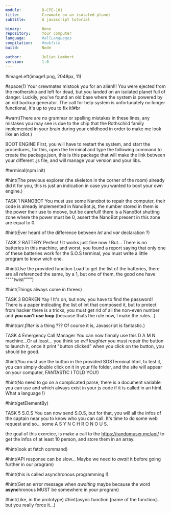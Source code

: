 ```yaml
---
module:			B-CPE-101
title:			Crewmate on an isolated planet
subtitle:		A javascript tutorial

binary: 		None
repository: 	Your computer
language:		#allLanguages
compilation:	#makfile
build:			Node

author:			Julian Lambert
version:		1.0
---
```


#imageLeft(image1.png, 2048px, 11)

#space(1)
Your crewmates mistook you for an alien!!! You were ejected from the mothership and left for dead, but you landed on an isolated planet full of danger. Luckily, you've found an old base where the system is powered by an old backup generator. The call for help system is unfortunately no longer functional, it's up to you to fix it!#br

#warn(There are no grammar or spelling mistakes in these lines, any mistakes you may see is due to the chip that the Rothschild family implemented in your brain during your childhood in order to make me look like an idiot.)

BOOT ENGINE
First, you will have to restart the system, and start the procedures, for this, open the terminal and type the following command to create the package.json, this is this package that will make the link between your different .js file, and will manage your version and your libs.

#terminal(npm init)

#hint(The previous explorer (the skeleton in the corner of the room) already did it for you, this is just an indication in case you wanted to boot your own engine.)

TASK 1 NANOBOT
You must use some Nanobot to repair the computer, their code is already implemented in NanoBot.js, the number stored in them is the power their use to moove, but be carefull! there is a NanoBot shutting zone where the power must be 0, assert the NanoBot present in this zone are equal to 0.

#hint(Ever heard of the difference between *let* and *var* declaration ?)

TASK 2 BATTERY
Perfect ! It works just fine now ! But... There is no batteries in this machine, and worst, you found a report saying that only one of these batteries work for the S.O.S terminal, you must write a little program to know wich one.

#hint(Use the provided function Load to get the list of the batteries, there are all referenced the same, by a 1, but one of them, the good one have """"twist"""")

#hint(Things always come in threes)

TASK 3 BORKEN
Yay ! It's on, but now, you have to find the password! There is a paper indicating the list of int that composed it, but to protect from hacker there is a tricks, you must get rid of all the non-even number and **you can't use loop** (because thats the rule now, I make the rules...).

#hint(*arr.filter* is a thing ??? Of course it is, Javascript is fantastic.)

TASK 4 Emergency Call Manager
You can now finnaly use this D A M N machine...Or at least... you think so *evil laughter* you must repair the button to launch it, once it print "button clicked" when you click on the button, you should be good.

#hint(You must use the button in the provided SOSTerminal.html, to test it, you can simply double click on it in your file folder, and the site will appear on your computer, FANTASTIC I TOLD YOU!)

#hint(No need to go on a complicated parse, there is a document variable you can use and which always exist in your js code if it is called in an html. What a language !)

#hint(getElementBy)

TASK 5 S.O.S
You can now send S.O.S, but for that, you will all the infos of the captain near you to know who you can call. It's time to do some web request and so... some A S Y N C H R O N O U S.

the goal of this exercice, is make a call to the https://randomuser.me/api/ to get the infos of at least 10 person, and store them in an array.

#hint(look at fetch command)

#hint(API response can be slow... Maybe we need to *await* it before going further in our program)

#hint(this is called asynchronous programming !)

#hint(Get an error message when *awaiting* maybe because the word **async**hronous MUST be somewhere in your program)

#hint(Like, in the prototype)
#hint(async function [name of the function]... but you really force it...)
